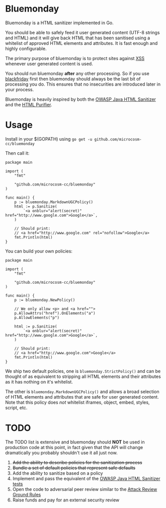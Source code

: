 Bluemonday
==========

Bluemonday is a HTML sanitizer implemented in Go.

You should be able to safely feed it user generated content (UTF-8 strings and HTML) and it will give back HTML that has been sanitised using a whitelist of approved HTML elements and attributes. It is fast enough and highly configurable.

The primary purpose of bluemonday is to protect sites against [XSS](http://en.wikipedia.org/wiki/Cross-site_scripting) whenever user generated content is used.

You should run bluemonday **after** any other processing. So if you use [blackfriday](https://github.com/russross/blackfriday) first then bluemonday should always be the last bit of processing you do. This ensures that no insecurities are introduced later in your process.

Bluemonday is heavily inspired by both the [OWASP Java HTML Sanitizer](https://code.google.com/p/owasp-java-html-sanitizer/) and the [HTML Purifier](http://htmlpurifier.org/).

Usage
=====

Install in your $(GOPATH) using `go get -u github.com/microcosm-cc/bluemonday`

Then call it:
````
package main

import (
	"fmt"

	"github.com/microcosm-cc/bluemonday"
)

func main() {
	p := bluemonday.MarkdownUGCPolicy()
	html := p.Sanitize(
		`<a onblur="alert(secret)" href="http://www.google.com">Google</a>`,
	)

	// Should print:
	// <a href="http://www.google.com" rel="nofollow">Google</a>
	fmt.Println(html)
}
````

You can build your own policies:
````
package main

import (
	"fmt"

	"github.com/microcosm-cc/bluemonday"
)

func main() {
	p := bluemonday.NewPolicy()

	// We only allow <p> and <a href="">
	p.AllowAttrs("href").OnElements("a")
	p.AllowElements("p")

	html := p.Sanitize(
		`<a onblur="alert(secret)" href="http://www.google.com">Google</a>`,
	)

	// Should print:
	// <a href="http://www.google.com">Google</a>
	fmt.Println(html)
}
````

We ship two default policies, one is `bluemonday.StrictPolicy()` and can be thought of as equivalent to stripping all HTML elements and their attributes as it has nothing on it's whitelist.

The other is `bluemonday.MarkdownUGCPolicy()` and allows a broad selection of HTML elements and attributes that are safe for user generated content. Note that this policy does *not* whitelist iframes, object, embed, styles, script, etc.

TODO
====

The TODO list is extensive and bluemonday should **NOT** be used in production code at this point, in fact given that the API will change dramatically you probably shouldn't use it all just now.

1. ~~Add the ability to describe policies for the sanitization process~~
1. ~~Bundle a set of default policies that represent safe defaults~~
1. Add the ability to sanitize based on a policy
1. Implement and pass the equivalent of the [OWASP Java HTML Sanitizer tests](https://code.google.com/p/owasp-java-html-sanitizer/source/browse/trunk/src/tests/org/owasp/html/)
1. Open the code to adversarial peer review similar to the [Attack Review Ground Rules](https://code.google.com/p/owasp-java-html-sanitizer/wiki/AttackReviewGroundRules)
1. Raise funds and pay for an external security review
